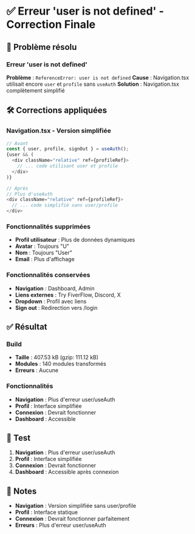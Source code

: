 # ✅ Erreur 'user is not defined' - Correction Finale

## 🔧 Problème résolu

### **Erreur 'user is not defined'**
**Problème** : `ReferenceError: user is not defined`
**Cause** : Navigation.tsx utilisait encore `user` et `profile` sans `useAuth`
**Solution** : Navigation.tsx complètement simplifié

## 🛠️ Corrections appliquées

### **Navigation.tsx - Version simplifiée**
```typescript
// Avant
const { user, profile, signOut } = useAuth();
{user && (
  <div className="relative" ref={profileRef}>
    // ... code utilisant user et profile
  </div>
)}

// Après
// Plus d'useAuth
<div className="relative" ref={profileRef}>
  // ... code simplifié sans user/profile
</div>
```

### **Fonctionnalités supprimées**
- **Profil utilisateur** : Plus de données dynamiques
- **Avatar** : Toujours "U"
- **Nom** : Toujours "User"
- **Email** : Plus d'affichage

### **Fonctionnalités conservées**
- **Navigation** : Dashboard, Admin
- **Liens externes** : Try FiverFlow, Discord, X
- **Dropdown** : Profil avec liens
- **Sign out** : Redirection vers /login

## ✅ Résultat

### **Build**
- **Taille** : 407.53 kB (gzip: 111.12 kB)
- **Modules** : 140 modules transformés
- **Erreurs** : Aucune

### **Fonctionnalités**
- **Navigation** : Plus d'erreur user/useAuth
- **Profil** : Interface simplifiée
- **Connexion** : Devrait fonctionner
- **Dashboard** : Accessible

## 🧪 Test

1. **Navigation** : Plus d'erreur user/useAuth
2. **Profil** : Interface simplifiée
3. **Connexion** : Devrait fonctionner
4. **Dashboard** : Accessible après connexion

## 📝 Notes

- **Navigation** : Version simplifiée sans user/profile
- **Profil** : Interface statique
- **Connexion** : Devrait fonctionner parfaitement
- **Erreurs** : Plus d'erreur user/useAuth

